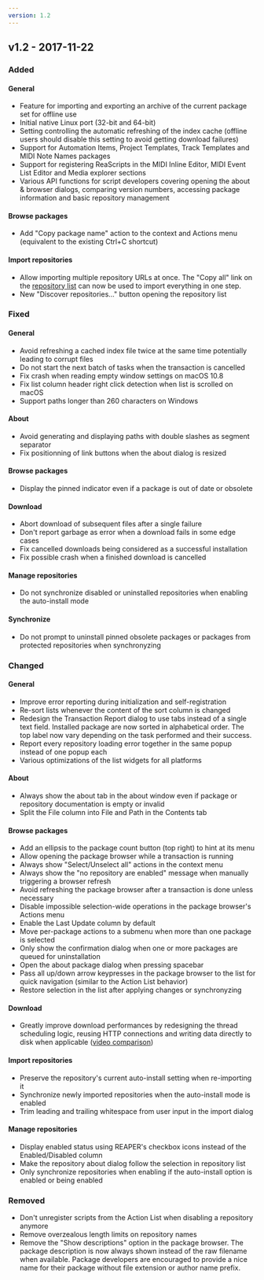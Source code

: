 ```yaml
---
version: 1.2
---
```


## v1.2 - 2017-11-22

### Added

#### General

- Feature for importing and exporting an archive of the current package set for offline use
- Initial native Linux port (32-bit and 64-bit)
- Setting controlling the automatic refreshing of the index cache (offline users should disable this setting to avoid getting download failures)
- Support for Automation Items, Project Templates, Track Templates and MIDI Note Names packages [<i class="fa fa-external-link"></i>](https://forum.cockos.com/showthread.php?p=1823893)
- Support for registering ReaScripts in the MIDI Inline Editor, MIDI Event List Editor and Media explorer sections [<i class="fa fa-external-link"></i>](https://forum.cockos.com/showthread.php?p=1829130)
- Various API functions for script developers covering opening the about & browser dialogs, comparing version numbers, accessing package information and basic repository management

#### Browse packages

- Add "Copy package name" action to the context and Actions menu (equivalent to the existing Ctrl+C shortcut)

#### Import repositories

- Allow importing multiple repository URLs at once. The "Copy all" link on the [repository list](/repos.html) can now be used to import everything in one step.
- New "Discover repositories..." button opening the repository list

### Fixed

#### General

- Avoid refreshing a cached index file twice at the same time potentially leading to corrupt files
- Do not start the next batch of tasks when the transaction is cancelled
- Fix crash when reading empty window settings on macOS 10.8 [<i class="fa fa-external-link"></i>](https://forum.cockos.com/showthread.php?p=1794205)
- Fix list column header right click detection when list is scrolled on macOS
- Support paths longer than 260 characters on Windows [<i class="fa fa-external-link"></i>](https://forum.cockos.com/showthread.php?p=1861355)

#### About

- Avoid generating and displaying paths with double slashes as segment separator
- Fix positionning of link buttons when the about dialog is resized

#### Browse packages

- Display the pinned indicator even if a package is out of date or obsolete

#### Download

- Abort download of subsequent files after a single failure
- Don't report garbage as error when a download fails in some edge cases
- Fix cancelled downloads being considered as a successful installation
- Fix possible crash when a finished download is cancelled

#### Manage repositories

- Do not synchronize disabled or uninstalled repositories when enabling the auto-install mode

#### Synchronize

- Do not prompt to uninstall pinned obsolete packages or packages from protected repositories when synchronyzing

### Changed

#### General

- Improve error reporting during initialization and self-registration
- Re-sort lists whenever the content of the sort column is changed
- Redesign the Transaction Report dialog to use tabs instead of a single text field. Installed package are now sorted in alphabetical order. The top label now vary depending on the task performed and their success.
- Report every repository loading error together in the same popup instead of one popup each
- Various optimizations of the list widgets for all platforms

#### About

- Always show the about tab in the about window even if package or repository documentation is empty or invalid
- Split the File column into File and Path in the Contents tab

#### Browse packages

- Add an ellipsis to the package count button (top right) to hint at its menu [<i class="fa fa-external-link"></i>](https://github.com/reapack/issues/18)
- Allow opening the package browser while a transaction is running
- Always show "Select/Unselect all" actions in the context menu
- Always show the "no repository are enabled" message when manually triggering a browser refresh
- Avoid refreshing the package browser after a transaction is done unless necessary
- Disable impossible selection-wide operations in the package browser's Actions menu
- Enable the Last Update column by default
- Move per-package actions to a submenu when more than one package is selected [<i class="fa fa-external-link"></i>](https://github.com/reapack/issues/20)
- Only show the confirmation dialog when one or more packages are queued for uninstallation
- Open the about package dialog when pressing spacebar
- Pass all up/down arrow keypresses in the package browser to the list for quick navigation (similar to the Action List behavior)
- Restore selection in the list after applying changes or synchronyzing

#### Download

- Greatly improve download performances by redesigning the thread scheduling
    logic, reusing HTTP connections and writing data directly to disk when
    applicable ([video comparison](https://youtube.com/watch?v=SqtpYnfvwVo))

#### Import repositories

- Preserve the repository's current auto-install setting when re-importing it
- Synchronize newly imported repositories when the auto-install mode is enabled
- Trim leading and trailing whitespace from user input in the import dialog [<i class="fa fa-external-link"></i>](https://forum.cockos.com/showthread.php?p=1799229)

#### Manage repositories

- Display enabled status using REAPER's checkbox icons instead of the Enabled/Disabled column
- Make the repository about dialog follow the selection in repository list
- Only synchronize repositories when enabling if the auto-install option is enabled or being enabled

### Removed

- Don't unregister scripts from the Action List when disabling a repository anymore
- Remove overzealous length limits on repository names
- Remove the "Show descriptions" option in the package browser.
    The package description is now always shown instead of the raw filename when
    available. Package developers are encouraged to provide a nice name for their
    package without file extension or author name prefix.
